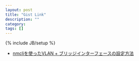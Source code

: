 ```yaml
---
layout: post
title: "Gist Link"
description: ""
category:
tags: []
---
```

{% include JB/setup %}

* [nmcliを使ったVLAN + ブリッジインターフェースの設定方法](https://gist.github.com/hiroyuki-sato/980de66e531bc067320b)
